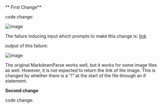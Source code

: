 ** First Change**

code change:

![image](pic2)

The failure inducing input which prompts to make this change is: [link](https://github.com/clemialgm/markdown-parse/blob/main/test3.md)

output of this failure:

![image](pic1)

The original MarkdownParse works well, but it works for some image files as well. However, it is not expected to return the link of the image. This is changed by whether there is a "!" at the start of the file through an if statement.


**Second change**

code change:
